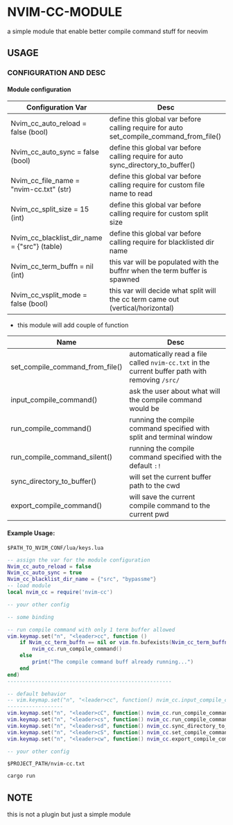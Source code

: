 # NVIM-CC-MODULE
a simple module that enable better compile command stuff for neovim

## USAGE
### CONFIGURATION AND DESC

#### Module configuration

| Configuration Var                            | Desc                                                                                   |
|----------------------------------------------|----------------------------------------------------------------------------------------|
| Nvim_cc_auto_reload = false (bool)           | define this global var before calling require for auto set_compile_command_from_file() |
| Nvim_cc_auto_sync = false (bool)             | define this global var before calling require for auto sync_directory_to_buffer()      |
| Nvim_cc_file_name = "nvim-cc.txt" (str)      | define this global var before calling require for custom file name to read             |
| Nvim_cc_split_size = 15 (int)                | define this global var before calling require for custom split size                    |
| Nvim_cc_blacklist_dir_name = {"src"} (table) | define this global var before calling require for blacklisted dir name                 |
| Nvim_cc_term_buffn = nil (int)               | this var will be populated with the buffnr when the term buffer is spawned             |
| Nvim_cc_vsplit_mode = false (bool)           | this var will decide what split will the cc term came out (vertical/horizontal)        |

- this module will add couple of function    

| Name                            | Desc                                                                                                |
|---------------------------------|-----------------------------------------------------------------------------------------------------|
| set_compile_command_from_file() | automatically read a file called ``nvim-cc.txt`` in the current buffer path with removing ``/src/`` |
| input_compile_command()         | ask the user about what will the compile command would be                                           |
| run_compile_command()           | running the compile command specified with split and terminal window                                |
| run_compile_command_silent()    | running the compile command specified with the default ``:!``                                       |
| sync_directory_to_buffer()      | will set the current buffer path to the cwd                                                         |
| export_compile_command()        | will save the current compile command to the current pwd                                            |

#### Example Usage:
``$PATH_TO_NVIM_CONF/lua/keys.lua``
```lua
-- assign the var for the module configuration
Nvim_cc_auto_reload = false
Nvim_cc_auto_sync = true
Nvim_cc_blacklist_dir_name = {"src", "bypassme"}
-- load module
local nvim_cc = require('nvim-cc')

-- your other config

-- some binding

-- run compile command with only 1 term buffer allowed
vim.keymap.set("n", "<leader>cc", function ()
    if Nvim_cc_term_buffn == nil or vim.fn.bufexists(Nvim_cc_term_buffn) ~= 1 then
        nvim_cc.run_compile_command()
    else
        print("The compile command buff already running...")
    end
end)
-----------------------------------------------------

-- default behavior
-- vim.keymap.set("n", "<leader>cc", function() nvim_cc.input_compile_command() end)
------------------
vim.keymap.set("n", "<leader>cC", function() nvim_cc.run_compile_command() end)
vim.keymap.set("n", "<leader>cs", function() nvim_cc.run_compile_command_silent() end)
vim.keymap.set("n", "<leader>sd", function() nvim_cc.sync_directory_to_buffer() end)
vim.keymap.set("n", "<leader>cS", function() nvim_cc.set_compile_command_from_file() end)
vim.keymap.set("n", "<leader>cw", function() nvim_cc.export_compile_command() end)

-- your other config

```

``$PROJECT_PATH/nvim-cc.txt``
```sh
cargo run
```

## NOTE
this is not a plugin but just a simple module
